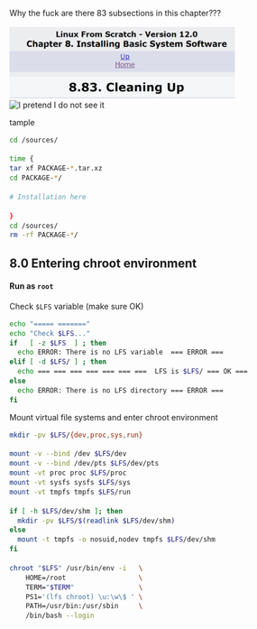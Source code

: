 Why the fuck are there 83 subsections in this chapter???

<img src="./whyyyyyy.png" width=400 alt="whyyyyyy">

<br>
<img src="https://i.kym-cdn.com/entries/icons/facebook/000/046/214/i_pretend_i_do_not_see_it.jpg" width=400 alt="I pretend I do not see it">


tample
```bash
cd /sources/

time {
tar xf PACKAGE-*.tar.xz
cd PACKAGE-*/

# Installation here

}
cd /sources/
rm -rf PACKAGE-*/
```


## 8.0 Entering chroot environment
#### Run as `root`
Check `$LFS` variable (make sure OK)
```bash
echo "===== ======="
echo "Check $LFS..."
if   [ -z $LFS  ] ; then 
  echo ERROR: There is no LFS variable  === ERROR ===
elif [ -d $LFS/ ] ; then
  echo === === === === === === ===  LFS is $LFS/ === OK ===
else
  echo ERROR: There is no LFS directory === ERROR ===
fi
```

Mount virtual file systems and enter chroot environment
```bash
mkdir -pv $LFS/{dev,proc,sys,run}

mount -v --bind /dev $LFS/dev
mount -v --bind /dev/pts $LFS/dev/pts
mount -vt proc proc $LFS/proc
mount -vt sysfs sysfs $LFS/sys
mount -vt tmpfs tmpfs $LFS/run

if [ -h $LFS/dev/shm ]; then
  mkdir -pv $LFS/$(readlink $LFS/dev/shm)
else
  mount -t tmpfs -o nosuid,nodev tmpfs $LFS/dev/shm
fi

chroot "$LFS" /usr/bin/env -i   \
    HOME=/root                  \
    TERM="$TERM"                \
    PS1='(lfs chroot) \u:\w\$ ' \
    PATH=/usr/bin:/usr/sbin     \
    /bin/bash --login
```